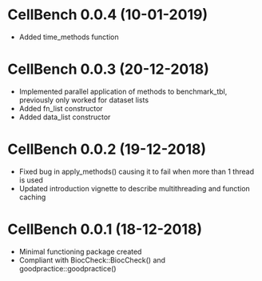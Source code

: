 # CellBench 0.0.4 (10-01-2019)

* Added time_methods function

# CellBench 0.0.3 (20-12-2018)

* Implemented parallel application of methods to benchmark_tbl, previously only worked for dataset lists
* Added fn_list constructor
* Added data_list constructor

# CellBench 0.0.2 (19-12-2018)

* Fixed bug in apply_methods() causing it to fail when more than 1 thread is used
* Updated introduction vignette to describe multithreading and function caching

# CellBench 0.0.1 (18-12-2018)

* Minimal functioning package created
* Compliant with BiocCheck::BiocCheck() and goodpractice::goodpractice()
